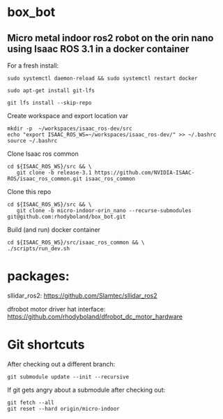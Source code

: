 # box_bot
## Micro metal indoor ros2 robot on the orin nano using Isaac ROS 3.1 in a docker container

For a fresh install:
```
sudo systemctl daemon-reload && sudo systemctl restart docker
```
```
sudo apt-get install git-lfs
```
```
git lfs install --skip-repo
```
Create workspace and export location var
```
mkdir -p  ~/workspaces/isaac_ros-dev/src
echo "export ISAAC_ROS_WS=~/workspaces/isaac_ros-dev/" >> ~/.bashrc
source ~/.bashrc
```
Clone Isaac ros common
```
cd ${ISAAC_ROS_WS}/src && \
   git clone -b release-3.1 https://github.com/NVIDIA-ISAAC-ROS/isaac_ros_common.git isaac_ros_common
```
Clone this repo
```
cd ${ISAAC_ROS_WS}/src && \
   git clone -b micro-indoor-orin_nano --recurse-submodules git@github.com:rhodyboland/box_bot.git
```
Build (and run) docker container
```
cd ${ISAAC_ROS_WS}/src/isaac_ros_common && \
./scripts/run_dev.sh
```

# packages:

sllidar_ros2:
https://github.com/Slamtec/sllidar_ros2

dfrobot motor driver hat interface:
https://github.com/rhodyboland/dfrobot_dc_motor_hardware

# Git shortcuts
After checking out a different branch:
```
git submodule update --init --recursive
```

If git gets angry about a submodule after checking out:
```
git fetch --all
git reset --hard origin/micro-indoor
```
